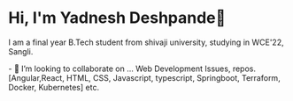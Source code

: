 # Hi, I'm Yadnesh Deshpande👋
                                         

I am a final year B.Tech student from shivaji university, studying in WCE'22, Sangli.     

 
<!--
**yashpy/yashpy** is a ✨ _special_ ✨ repository because its `README.md` (this file) appears on your GitHub profile.

Here are some ideas to get you started:
-->
<!---
- 🔭 I’m currently working on ... .
 
- 🌱 I’m currently learning ... 
  ---!>
- 👯 I’m looking to collaborate on ... Web Development Issues, repos.[Angular,React, HTML, CSS, Javascript, typescript, Springboot, Terraform, Docker, Kubernetes] etc.
<!--
- 🤔 I’m looking for help with ...
- 💬 Ask me about ...
 
- 📫 How to reach me: ... Connect me on linkedin: https://www.linkedin.com/in/yadneshsdeshpande/
-->
<!-- - 😄 Pronouns: ... 
- ⚡ Fun fact: ...  .
--> 

 
<!---
![Your Repository’s Stats](https://github-readme-stats.vercel.app/api?username=yashpy&show_icons=true)
---!>
 

 
<!--
![Your Repository's Stats](https://github-readme-stats.vercel.app/api/top-langs/?username=yashpy&theme=blue-green)
--!>
 
<!--
<a href="https://github.com/yashpy/EXTENSIA/graphs/contributors"><img src="https://contrib.rocks/image?repo=yashpy/EXTENSIA" /></a> 
--!>
 

<!--

## ![Jokes Card](https://readme-jokes.vercel.app/api)

-->

<!--

<img src="https://komarev.com/ghpvc/?username=yashpy"/>

-->

 <!--

![Hits](https://hitcounter.pythonanywhere.com/count/tag.svg?url=https://github.com/yashpy/EXTENSIA)
 
-->
